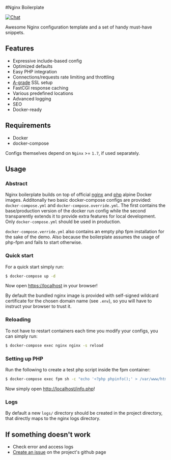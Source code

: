 #Nginx Boilerplate 

[![Chat](https://img.shields.io/gitter/room/gitterHQ/gitter.svg)](https://gitter.im/nginx-boilerplate/nginx-boilerplate)

Awesome Nginx configuration template and a set of handy must-have snippets.

## Features
 * Expressive include-based config
 * Optimized defaults
 * Easy PHP integration
 * Connections/requests rate limiting and throttling
 * [A-grade](https://www.ssllabs.com/ssltest/analyze.html) SSL setup
 * FastCGI response caching
 * Various predefined locations
 * Advanced logging
 * SEO
 * Docker-ready

## Requirements
 * Docker
 * docker-compose
 
Configs themselves depend on `Nginx` >= `1.7`, if used separately.
 
## Usage

### Abstract
Nginx boilerplate builds on top of official [nginx](https://hub.docker.com/_/nginx/) and [php](https://hub.docker.com/_/php/) alpine Docker images.
Additonally two basic docker-compose configs are provided: `docker-compose.yml` and `docker-compose.override.yml`.
The first contains the base/production version of the docker run config while the second transparently extends it to provide extra features for local development.
Only `docker-compose.yml` should be used in production.

`docker-compose.verride.yml` also contains an empty php fpm installation for the sake of the demo. Also because the boilerplate assumes the usage of php-fpm and fails to start otherwise.

### Quick start
For a quick start simply run:
```bash
$ docker-compose up -d
```

Now open [https://localhost](https://localhost) in your browser!

By default the bundled nginx image is provided with self-signed wildcard certificate for the chosen domain name (see `.env`), so you will have to instruct your browser to trust it.

### Reloading
To not have to restart containers each time you modify your configs, you can simply run:

```bash
$ docker-compose exec nginx nginx -s reload
```

### Setting up PHP
Run the following to create a test php script inside the fpm container:
```bash
$ docker-compose exec fpm sh -c "echo '<?php phpinfo();' > /var/www/html/info.php"
```

Now simply open [http://localhost/info.php]()!

### Logs
By default a new `logs/` directory should be created in the project directory, that directly maps to the nginx logs directory.

## If something doesn't work
 * Check error and access logs
 * [Create an issue](https://github.com/nginx-boilerplate/nginx-boilerplate/issues/new) on the project's github page

